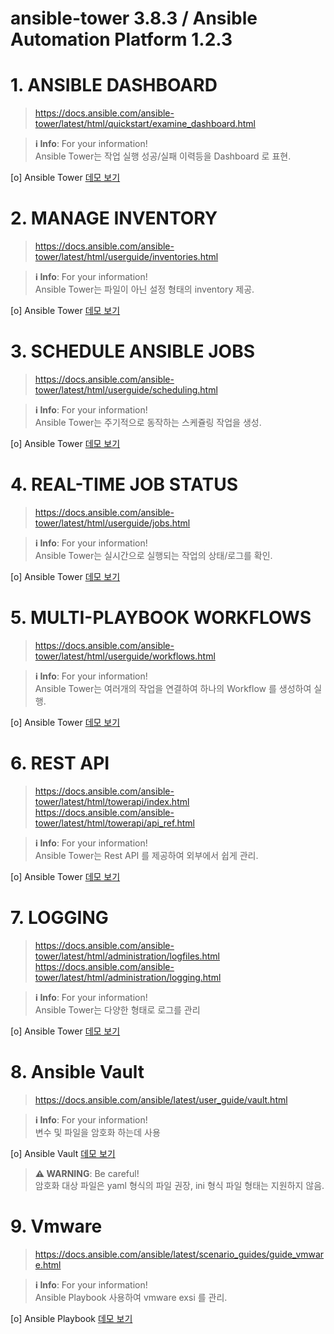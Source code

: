 # ansible-tower 3.8.3 / Ansible Automation Platform 1.2.3 
 
# 1. ANSIBLE DASHBOARD
> https://docs.ansible.com/ansible-tower/latest/html/quickstart/examine_dashboard.html 

> **ℹ️ Info**: For your information! </br>
> Ansible Tower는 작업 실행 성공/실패 이력등을 Dashboard 로 표현.

[o] Ansible Tower [데모 보기](./DASHBOARD/README.md)

# 2. MANAGE INVENTORY 
> https://docs.ansible.com/ansible-tower/latest/html/userguide/inventories.html  
 
> **ℹ️ Info**: For your information! </br>
> Ansible Tower는 파일이 아닌 설정 형태의 inventory 제공.

[o] Ansible Tower [데모 보기](./INVENTORY/README.md)

# 3. SCHEDULE ANSIBLE JOBS 
> https://docs.ansible.com/ansible-tower/latest/html/userguide/scheduling.html

> **ℹ️ Info**: For your information! </br>
> Ansible Tower는 주기적으로 동작하는 스케쥴링 작업을 생성.

[o] Ansible Tower [데모 보기](./SCHEDULE/README.md)

# 4. REAL-TIME JOB STATUS
> https://docs.ansible.com/ansible-tower/latest/html/userguide/jobs.html

> **ℹ️ Info**: For your information! </br>
> Ansible Tower는 실시간으로 실행되는 작업의 상태/로그를 확인.

[o] Ansible Tower [데모 보기](./REALTIME/README.md)

# 5. MULTI-PLAYBOOK WORKFLOWS
> https://docs.ansible.com/ansible-tower/latest/html/userguide/workflows.html

> **ℹ️ Info**: For your information! </br>
> Ansible Tower는 여러개의 작업을 연결하여 하나의 Workflow 를 생성하여 실행.

[o] Ansible Tower [데모 보기](./WORKFLOWS/README.md)

# 6. REST API
> https://docs.ansible.com/ansible-tower/latest/html/towerapi/index.html </BR>
> https://docs.ansible.com/ansible-tower/latest/html/towerapi/api_ref.html

> **ℹ️ Info**: For your information! </br>
> Ansible Tower는 Rest API 를 제공하여 외부에서 쉽게 관리.

[o] Ansible Tower [데모 보기](./RESTAPI/README.md)

# 7. LOGGING
> https://docs.ansible.com/ansible-tower/latest/html/administration/logfiles.html </BR>
> https://docs.ansible.com/ansible-tower/latest/html/administration/logging.html

> **ℹ️ Info**: For your information! </br>
> Ansible Tower는 다양한 형태로 로그를 관리

[o] Ansible Tower [데모 보기](./LOGGING/README.md)

# 8. Ansible Vault
> https://docs.ansible.com/ansible/latest/user_guide/vault.html

> **ℹ️ Info**: For your information! </br>
> 변수 및 파일을 암호화 하는데 사용 
 
[o] Ansible Vault [데모 보기](./VAULT/README.md)

> **⚠ WARNING**: Be careful!  </br>
> 암호화 대상 파일은 yaml 형식의 파일 권장, ini 형식 파일 형태는 지원하지 않음.


# 9. Vmware
> https://docs.ansible.com/ansible/latest/scenario_guides/guide_vmware.html

> **ℹ️ Info**: For your information! </br>
> Ansible Playbook 사용하여 vmware exsi 를 관리.
 
[o] Ansible Playbook [데모 보기](./VMWARE/README.md)
